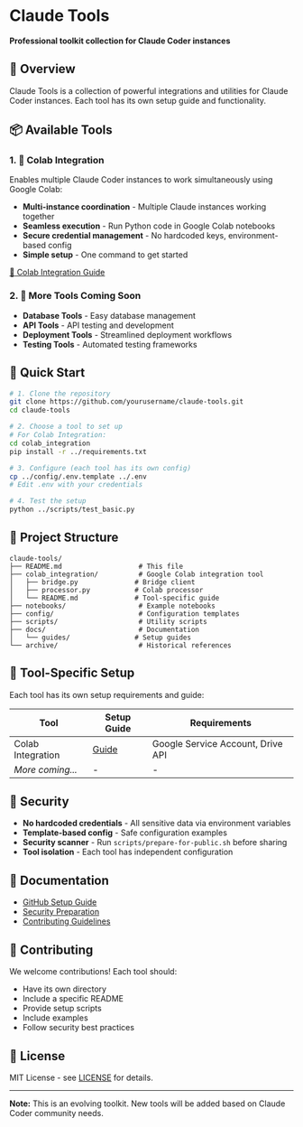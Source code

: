 # Claude Tools

**Professional toolkit collection for Claude Coder instances**

## 🎯 Overview

Claude Tools is a collection of powerful integrations and utilities for Claude Coder instances. Each tool has its own setup guide and functionality.

## 📦 Available Tools

### 1. 🔗 Colab Integration
Enables multiple Claude Coder instances to work simultaneously using Google Colab:
- **Multi-instance coordination** - Multiple Claude instances working together
- **Seamless execution** - Run Python code in Google Colab notebooks
- **Secure credential management** - No hardcoded keys, environment-based config
- **Simple setup** - One command to get started

[📖 Colab Integration Guide](docs/guides/COLAB_INTEGRATION.md)

### 2. 🚀 More Tools Coming Soon
- **Database Tools** - Easy database management
- **API Tools** - API testing and development
- **Deployment Tools** - Streamlined deployment workflows
- **Testing Tools** - Automated testing frameworks

## 🚀 Quick Start

```bash
# 1. Clone the repository
git clone https://github.com/yourusername/claude-tools.git
cd claude-tools

# 2. Choose a tool to set up
# For Colab Integration:
cd colab_integration
pip install -r ../requirements.txt

# 3. Configure (each tool has its own config)
cp ../config/.env.template ../.env
# Edit .env with your credentials

# 4. Test the setup
python ../scripts/test_basic.py
```

## 📁 Project Structure

```
claude-tools/
├── README.md                   # This file
├── colab_integration/          # Google Colab integration tool
│   ├── bridge.py              # Bridge client
│   ├── processor.py           # Colab processor
│   └── README.md              # Tool-specific guide
├── notebooks/                  # Example notebooks
├── config/                     # Configuration templates
├── scripts/                    # Utility scripts
├── docs/                       # Documentation
│   └── guides/                # Setup guides
└── archive/                    # Historical references
```

## 🔧 Tool-Specific Setup

Each tool has its own setup requirements and guide:

| Tool | Setup Guide | Requirements |
|------|-------------|--------------|
| Colab Integration | [Guide](docs/guides/COLAB_INTEGRATION.md) | Google Service Account, Drive API |
| *More coming...* | - | - |

## 🔐 Security

- **No hardcoded credentials** - All sensitive data via environment variables
- **Template-based config** - Safe configuration examples
- **Security scanner** - Run `scripts/prepare-for-public.sh` before sharing
- **Tool isolation** - Each tool has independent configuration

## 📖 Documentation

- [GitHub Setup Guide](docs/guides/GITHUB_SETUP_GUIDE.md)
- [Security Preparation](docs/guides/SECURITY_PREPARATION_GUIDE.md)
- [Contributing Guidelines](CONTRIBUTING.md)

## 🤝 Contributing

We welcome contributions! Each tool should:
- Have its own directory
- Include a specific README
- Provide setup scripts
- Include examples
- Follow security best practices

## 📄 License

MIT License - see [LICENSE](LICENSE) for details.

---

**Note:** This is an evolving toolkit. New tools will be added based on Claude Coder community needs.